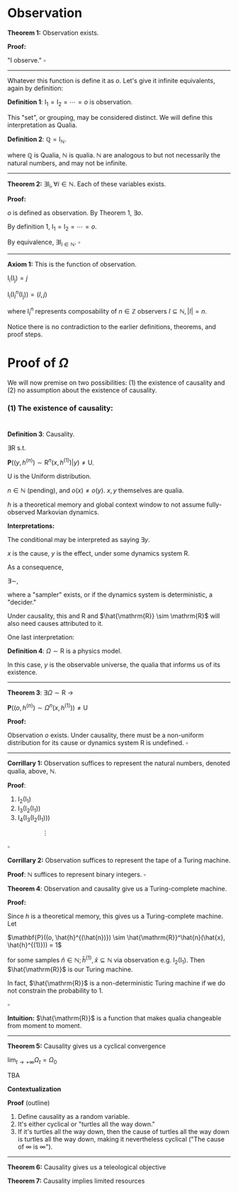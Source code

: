# Observation

**Theorem 1:** Observation exists.

**Proof:** 

"I observe."  $\square$

---

Whatever this function is define it as $o$. Let's give it infinite equivalents, again by definition:

**Definition 1**: $\mathrm{I_1} = \mathrm{I_2} = \cdots = o$ is observation.

This "set", or grouping, may be considered distinct. We will define this interpretation as Qualia.

**Definition 2**: $\mathbb{Q} = \mathrm{I}_\mathbb{N}$.

where $\mathbb{Q}$ is Qualia, $\mathbb{N}$ is qualia. $\mathbb{N}$ are analogous to but not necessarily the natural numbers, and may not be infinite.

---

**Theorem 2:** $\exists \mathrm{I_i}, \forall i \in \mathbb{N}$. Each of these variables exists.

**Proof:** 

$o$ is defined as observation. By Theorem 1, $\exists o$. 

By definition 1, $\mathrm{I_1} = \mathrm{I_2} = \cdots = o$.

By equivalence, $\exists \mathrm{I}_{i \in \mathbb{N}}$. $\square$ 

---

**Axiom 1:** This is the function of observation.

$\mathrm{I_i}(\mathrm{I_j}) = j$

$\mathrm{I_i}(\mathrm{I}_I^n(\mathrm{I_j})) = (I, j)$

where $\mathrm{I}_I^n$ represents composability of $n \in \mathbb{Z}$ observers $I \subseteq \mathbb{N}, |I| = n$.

Notice there is no contradiction to the earlier definitions, theorems, and proof steps.

# Proof of $\Omega$

We will now premise on two possibilities: (1) the existence of causality and (2) no assumption about the existence of causality.

### (1) The existence of causality:
#

**Definition 3**: Causality.

$\exists \mathrm{R}$ s.t. 

$\mathbf{P}((y, h^{(n)}) \sim \mathrm{R}^n(x, h^{(1)}) \vert y) \neq \mathrm{U}$.

$\mathrm{U}$ is the Uniform distribution.

$n \in \mathbb {N}$ (pending), and $o(x) \neq o(y)$. $x, y$ themselves are qualia.

$h$ is a theoretical memory and global context window to not assume fully-observed Markovian dynamics.

**Interpretations:**

The conditional may be interpreted as saying $\exists y$.

$x$ is the cause, $y$ is the effect, under some dynamics system $\mathrm{R}$.

As a consequence,

$\exists \sim$,

where a "sampler" exists, or if the dynamics system is deterministic, a "decider."

Under causality, this and $\mathrm{R}$ and $\hat{\mathrm{R}} \sim \mathrm{R}$ will also need causes attributed to it.

One last interpretation: 

**Definition 4**: $\Omega \sim \mathrm{R}$ is a physics model.

In this case, $y$ is the observable universe, the qualia that informs us of its existence.

---

**Theorem 3**: $\exists \Omega \sim \mathrm{R}$ $\rightarrow$

$\mathbf{P}((o, h^{(n)}) \sim \Omega^n(x, h^{(1)})) \neq \mathrm{U}$

**Proof:**

Observation $o$ exists. Under causality, there must be a non-uniform distribution for its cause or dynamics system $\mathrm{R}$ is undefined. $\square$

---

**Corrillary 1:** Observation suffices to represent the natural numbers, denoted qualia, above, $\mathbb{N}$.

**Proof**:

1. $\mathrm{I_2}(\mathrm{I_1})$
2. $\mathrm{I_3}(\mathrm{I_2}(\mathrm{I_1}))$
3. $\mathrm{I_4}(\mathrm{I_3}(\mathrm{I_2}(\mathrm{I_1})))$

&nbsp;&nbsp;&nbsp;&nbsp;&nbsp;&nbsp;&nbsp;&nbsp;&nbsp;&nbsp;&nbsp;&nbsp;&nbsp;&nbsp;&nbsp;&nbsp;&nbsp;&nbsp;&nbsp; $\vdots$  

$\square$

**Corrillary 2:** Observation suffices to represent the tape of a Turing machine.

**Proof**: $\mathbb{N}$ suffices to represent binary integers. $\square$

**Theorem 4**: Observation and causality give us a Turing-complete machine.

**Proof:**

Since $h$ is a theoretical memory, this gives us a Turing-complete machine. Let

$\mathbf{P}((o, \hat{h}^{(\hat{n})}) \sim \hat{\mathrm{R}}^\hat{n}(\hat{x}, \hat{h}^{(1)})) = 1$

for some samples $\hat{n} \in \mathbb{N}; \hat{h}^{(1)}, \hat{x} \subseteq \mathbb{N}$ via observation e.g. $\mathrm{I_2}(\mathrm{I_1})$. Then $\hat{\mathrm{R}}$ is our Turing machine.

In fact, $\hat{\mathrm{R}}$ is a non-deterministic Turing machine if we do not constrain the probability to 1.

$\square$

**Intuition:** $\hat{\mathrm{R}}$ is a function that makes qualia changeable from moment to moment.

---

**Theorem 5:** Causality gives us a cyclical convergence

$\lim_{t \to +\infty} \Omega_t = \Omega_0$

TBA

**Contextualization**



**Proof** (outline)

1. Define causality as a random variable.
2. It's either cyclical or "turtles all the way down."
3. If it's turtles all the way down, then the cause of turtles all the way down is turtles all the way down, making it nevertheless cyclical ("The cause of $\infty$ is $\infty$").

---

**Theorem 6:** Causality gives us a teleological objective

**Theorem 7:** Causality implies limited resources
